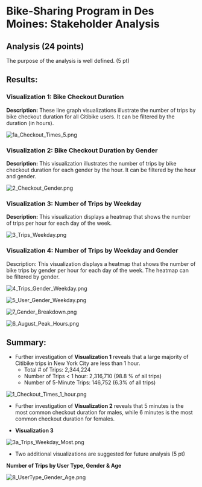 # Bike-Sharing Program in Des Moines: Stakeholder Analysis

## Analysis (24 points)

The purpose of the analysis is well defined. (5 pt)

## Results:

### Visualization 1: Bike Checkout Duration

**Description:** These line graph visualizations illustrate the number of trips by bike checkout duration for all Citibike users. It can be filtered by the duration (in hours). 

![1a_Checkout_Times_5.png](Images/1a_Checkout_Times_5.png)


### Visualization 2: Bike Checkout Duration by Gender

**Description:** This visualization illustrates the number of trips by bike checkout duration for each gender by the hour. It can be filtered by the hour and gender. 

![2_Checkout_Gender.png](Images/2_Checkout_Gender.png)


### Visualization 3: Number of Trips by Weekday

**Description:** This visualization displays a heatmap that shows the number of trips per hour for each day of the week. 

![3_Trips_Weekday.png](Images/3_Trips_Weekday.png)


### Visualization 4: Number of Trips by Weekday and Gender

Description: This visualization displays a heatmap that shows the number of bike trips by gender per hour for each day of the week. The heatmap can be filtered by gender. 

![4_Trips_Gender_Weekday.png](Images/4_Trips_Gender_Weekday.png)


![5_User_Gender_Weekday.png](Images/5_User_Gender_Weekday.png)


![7_Gender_Breakdown.png](Images/7_Gender_Breakdown.png)


![6_August_Peak_Hours.png](Images/6_August_Peak_Hours.png)


## Summary:

- Further investigation of **Visualization 1** reveals that a large majority of Citibike trips in New York City are less than 1 hour. 
  - Total # of Trips: 2,344,224
  - Number of Trips < 1 hour: 2,316,710 (98.8 % of all trips)
  - Number of 5-Minute Trips: 146,752 (6.3% of all trips)

![1_Checkout_Times_1_hour.png](Images/1_Checkout_Times_1_hour.png)

- Further investigation of **Visualization 2** reveals that 5 minutes is the most common checkout duration for males, while 6 minutes is the most common checkout duration for females. 

- **Visualization 3**

![3a_Trips_Weekday_Most.png](Images/3a_Trips_Weekday_Most.png)

- Two additional visualizations are suggested for future analysis (5 pt)

**Number of Trips by User Type, Gender & Age**

![8_UserType_Gender_Age.png](Images/8_UserType_Gender_Age.png)
